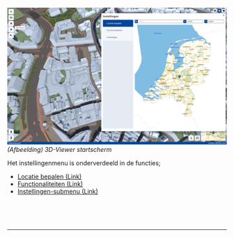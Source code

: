 ![Building Blocks](../handleiding/imgs/3d-viewer.png)
_(Afbeelding) 3D-Viewer startscherm_

Het instellingenmenu is onderverdeeld in de functies;  

* [Locatie bepalen (Link)](../3D-viewer-locatie-bepalen/)  
* [Functionaliteiten (Link)](../3D-viewer-functionaliteiten/)   
* [Instellingen-submenu (Link)](../3D-viewer-instellingen-sub/)   
&nbsp;
<br>  
<br>

---